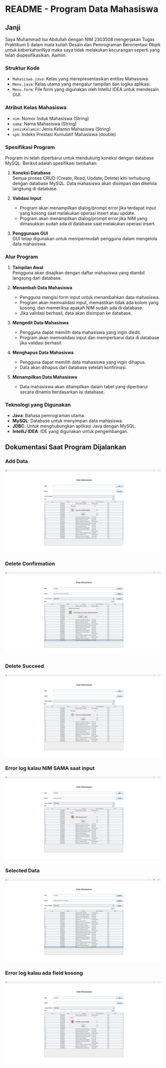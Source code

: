 
# README - Program Data Mahasiswa

## Janji
Saya Muhammad Isa Abdullah dengan NIM 2303508 mengerjakan Tugas Praktikum 5 dalam mata kuliah Desain dan Pemrograman Berorientasi Objek untuk keberkahanNya maka saya tidak melakukan kecurangan seperti yang telah dispesifikasikan. Aamiin.

### Struktur Kode

- `Mahasiswa.java`: Kelas yang merepresentasikan entitas Mahasiswa.
- `Menu.java`: Kelas utama yang mengatur tampilan dan logika aplikasi.
- `Menu.form`: File form yang digunakan oleh IntelliJ IDEA untuk mendesain GUI.

### Atribut Kelas Mahasiswa

- `nim`: Nomor Induk Mahasiswa (String)
- `nama`: Nama Mahasiswa (String)
- `jenisKelamin`: Jenis Kelamin Mahasiswa (String)
- `ipk`: Indeks Prestasi Kumulatif Mahasiswa (double)

### Spesifikasi Program

Program ini telah diperbarui untuk mendukung koneksi dengan database MySQL. Berikut adalah spesifikasi tambahan:

1. **Koneksi Database**  
    Semua proses CRUD (Create, Read, Update, Delete) kini terhubung dengan database MySQL. Data mahasiswa akan disimpan dan dikelola langsung di database.

2. **Validasi Input**  
    - Program akan menampilkan dialog/prompt error jika terdapat input yang kosong saat melakukan operasi insert atau update.
    - Program akan menampilkan dialog/prompt error jika NIM yang dimasukkan sudah ada di database saat melakukan operasi insert.

3. **Penggunaan GUI**  
    GUI tetap digunakan untuk mempermudah pengguna dalam mengelola data mahasiswa.

### Alur Program

1. **Tampilan Awal**  
    Pengguna akan disajikan dengan daftar mahasiswa yang diambil langsung dari database.

2. **Menambah Data Mahasiswa**  
    - Pengguna mengisi form input untuk menambahkan data mahasiswa.
    - Program akan memvalidasi input, memastikan tidak ada kolom yang kosong, dan memeriksa apakah NIM sudah ada di database.
    - Jika validasi berhasil, data akan disimpan ke database.

3. **Mengedit Data Mahasiswa**  
    - Pengguna dapat memilih data mahasiswa yang ingin diedit.
    - Program akan memvalidasi input dan memperbarui data di database jika validasi berhasil.

4. **Menghapus Data Mahasiswa**  
    - Pengguna dapat memilih data mahasiswa yang ingin dihapus.
    - Data akan dihapus dari database setelah konfirmasi.

5. **Menampilkan Data Mahasiswa**  
    - Data mahasiswa akan ditampilkan dalam tabel yang diperbarui secara dinamis berdasarkan isi database.

### Teknologi yang Digunakan

- **Java**: Bahasa pemrograman utama.
- **MySQL**: Database untuk menyimpan data mahasiswa.
- **JDBC**: Untuk menghubungkan aplikasi Java dengan MySQL.
- **IntelliJ IDEA**: IDE yang digunakan untuk pengembangan.

## Dokumentasi Saat Program Dijalankan
### Add Data
![alt text](Screenshots/addData.png) 
### Delete Confirmation
![alt text](Screenshots/deleteConfirmation.png) 
### Delete Succeed
![alt text](Screenshots/deleteSucceed.png) 
### Error log kalau NIM SAMA saat input
![alt text](Screenshots/existedNIM-ErrorLog.png) 
### Selected Data
![alt text](Screenshots/selectedData.png) 
### Error log kalau ada field kosong
![alt text](Screenshots/unfilledField-errorLog.png)
